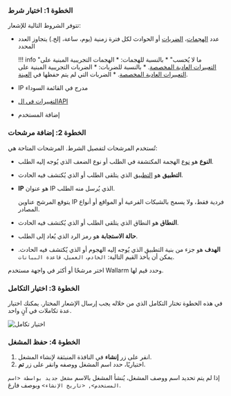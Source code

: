 ### الخطوة 1: اختيار شرط

تتوفر الشروط التالية للإشعار:

* عدد [الهجمات](../../../glossary-en.md#attack)، [الضربات](../../../glossary-en.md#hit) أو الحوادث لكل فترة زمنية (يوم، ساعة، إلخ.) يتجاوز العدد المحدد

    !!! info "ما لا يُحسب"
        * بالنسبة للهجمات: 
            * الهجمات التجريبية المبنية على [التعبيرات العادية المخصصة](../../../user-guides/rules/regex-rule.md).
        * بالنسبة للضربات:
            * الضربات التجريبية المبنية على [التعبيرات العادية المخصصة](../../../user-guides/rules/regex-rule.md).
            * الضربات التي لم يتم حفظها في [العينة](../../events/analyze-attack.md#sampling-of-hits).

* IP مدرج في القائمة السوداء
* [التغييرات في الAPI](../../about-wallarm/api-discovery.md#tracking-changes-in-api)
* إضافة المستخدم

### الخطوة 2: إضافة مرشحات

تُستخدم المرشحات لتفصيل الشرط. المرشحات المتاحة هي:

* **النوع** هو [نوع](../../attacks-vulns-list.md) الهجمة المكتشفة في الطلب أو نوع الضعف الذي يُوجه إليه الطلب.
* **التطبيق** هو [التطبيق](../settings/applications.md) الذي يتلقى الطلب أو الذي يُكتشف فيه الحادث.
* **IP** هو عنوان IP الذي يُرسل منه الطلب.

    يتوقع المرشح عناوين IP فردية فقط، ولا يسمح بالشبكات الفرعية أو المواقع أو أنواع المصادر.
* **النطاق** هو النطاق الذي يتلقى الطلب أو الذي يُكتشف فيه الحادث.
* **حالة الاستجابة** هو رمز الرد الذي يُعاد إلى الطلب.
* **الهدف** هو جزء من بنية التطبيق الذي يُوجه إليه الهجوم أو الذي يُكتشف فيه الحادث. يمكن أن يأخذ القيم التالية: `الخادم`، `العميل`، `قاعدة البيانات`.

اختر مرشحًا أو أكثر في واجهة مستخدم Wallarm وحدد قيم لها.

### الخطوة 3: اختيار التكامل 

في هذه الخطوة تختار التكامل الذي من خلاله يجب إرسال الإشعار المختار. يمكنك اختيار عدة تكاملات في آنٍ واحد.

![اختيار تكامل](../../images/user-guides/triggers/select-integration.png)

### الخطوة 4: حفظ المشغل

1. انقر على زر **إنشاء** في النافذة المنبثقة لإنشاء المشغل.
2. اختياريًا، حدد اسم المشغل ووصفه وانقر على زر **تم**.

إذا لم يتم تحديد اسم ووصف المشغل، يُنشأ المشغل بالاسم `مشغل جديد بواسطة <اسم المستخدم>, <تاريخ الإنشاء>` وبوصف فارغ.